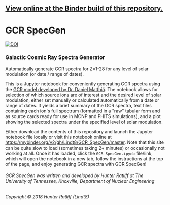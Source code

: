 ## [View online at the Binder build of this repository.](https://mybinder.org/v2/gh/Lindt8/GCR_SpecGen/master)

# GCR SpecGen
[![DOI](https://zenodo.org/badge/DOI/10.5281/zenodo.2573359.svg)](https://doi.org/10.5281/zenodo.2573359)
### Galactic Cosmic Ray Spectra Generator

Automatically generate GCR spectra for Z=1-28 for any level of solar modulation (or date / range of dates).

This is a Jupyter notebook for conveniently generating GCR spectra using the [GCR model developed by Dr. Daniel Matthiä](https://www.sciencedirect.com/science/article/pii/S0273117712005947?via%3Dihub).  The notebook allows for selection of which source ions are of interest and the desired level of solar modulation, either set manually or calculated automatically from a date or range of dates.  It yields a brief summary of the GCR spectra, text files containing each ion's full spectrum (formatted in a "raw" tabular form and as source cards ready for use in MCNP and PHITS simulations), and a plot showing the selected spectra under the specified level of solar modulation.

Either download the contents of this repository and launch the Jupyter notebook file locally or visit this notebook online at https://mybinder.org/v2/gh/Lindt8/GCR_SpecGen/master.  Note that this site can be quite slow to load (sometimes taking 2+ minutes) or occasionally not working at all.  Once it has loaded, click the ``GCR SpecGen.ipynb`` file/link, which will open the notebook in a new tab, follow the instructions at the top of the page, and enjoy generating GCR spectra with GCR SpecGen!

###### GCR SpecGen was written and developed by Hunter Ratliff at The University of Tennessee, Knoxville, Department of Nuclear Engineering 
###### Copyright &#169; 2018 Hunter Ratliff (Lindt8) 
